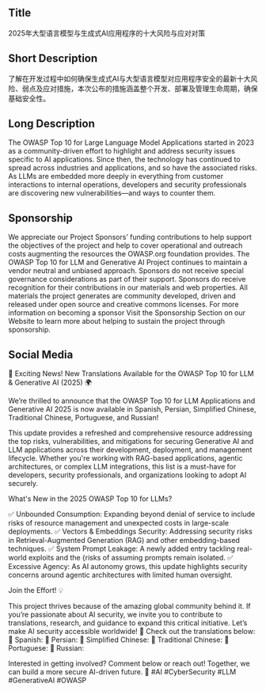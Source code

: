 ## Title
2025年大型语言模型与生成式AI应用程序的十大风险与应对对策

## Short Description
了解在开发过程中如何确保生成式AI与大型语言模型对应用程序安全的最新十大风险、弱点及应对措施，本次公布的措施涵盖整个开发、部署及管理生命周期，确保基础安全性。

## Long Description
The OWASP Top 10 for Large Language Model Applications started in 2023 as a community-driven effort to highlight and address security issues specific to AI applications. Since then, the technology has continued to spread across industries and applications, and so have the associated risks. As LLMs are embedded more deeply in everything from customer interactions to internal operations, developers and security professionals are discovering new vulnerabilities—and ways to counter them.

## Sponsorship
We appreciate our Project Sponsors’ funding contributions to help support the objectives of the project and help to cover operational and outreach costs augmenting the resources the OWASP.org foundation provides. The OWASP Top 10 for LLM and Generative AI Project continues to maintain a vendor neutral and unbiased approach. Sponsors do not receive special governance considerations as part of their support. Sponsors do receive recognition for their contributions in our materials and web properties.
All materials the project generates are community developed, driven and released under open source and creative commons licenses. For more information on becoming a sponsor Visit the Sponsorship Section on our Website to learn more about helping to sustain the project through sponsorship.

## Social Media
🚀 Exciting News! New Translations Available for the OWASP Top 10 for LLM & Generative AI (2025) 🌍

We’re thrilled to announce that the OWASP Top 10 for LLM Applications and Generative AI 2025 is now available in Spanish, Persian, Simplified Chinese, Traditional Chinese, Portuguese, and Russian!

This update provides a refreshed and comprehensive resource addressing the top risks, vulnerabilities, and mitigations for securing Generative AI and LLM applications across their development, deployment, and management lifecycle. Whether you're working with RAG-based applications, agentic architectures, or complex LLM integrations, this list is a must-have for developers, security professionals, and organizations looking to adopt AI securely.

What's New in the 2025 OWASP Top 10 for LLMs?

✅ Unbounded Consumption: Expanding beyond denial of service to include risks of resource management and unexpected costs in large-scale deployments.
✅ Vectors & Embeddings Security: Addressing security risks in Retrieval-Augmented Generation (RAG) and other embedding-based techniques.
✅ System Prompt Leakage: A newly added entry tackling real-world exploits and the {risks of assuming prompts remain isolated.
✅ Excessive Agency: As AI autonomy grows, this update highlights security concerns around agentic architectures with limited human oversight.

Join the Effort! 💡

This project thrives because of the amazing global community behind it. If you’re passionate about AI security, we invite you to contribute to translations, research, and guidance to expand this critical initiative. Let’s make AI security accessible worldwide!
📢 Check out the translations below:
 🔗 Spanish: 
 🔗 Persian: 
 🔗 Simplified Chinese: 
 🔗 Traditional Chinese: 
 🔗 Portuguese: 
 🔗 Russian: 

Interested in getting involved? Comment below or reach out! Together, we can build a more secure AI-driven future. 💙 #AI #CyberSecurity #LLM #GenerativeAI #OWASP
